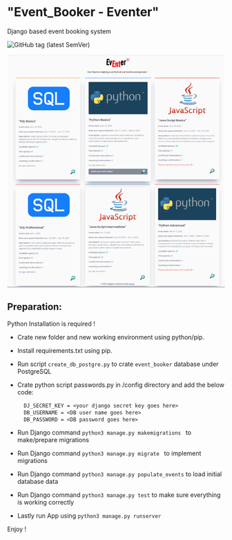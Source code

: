 # "Event_Booker - Eventer"
Django based event booking system

![GitHub tag (latest SemVer)](https://img.shields.io/github/v/tag/leszekgrechowicz/Event_Booker)

![](main.png) 

## Preparation:

Python Installation is required !

- Crate new folder and new working environment using python/pip.
- Install requirements.txt using pip.
- Run script `create_db_postgre.py` to crate `event_booker` database under PostgreSQL
  
- Crate python script passwords.py in /config directory and add the below code:
  
        DJ_SECRET_KEY = <your django secret key goes here>
        DB_USERNAME = <DB user name goes here>
        DB_PASSWORD = <DB password goes here>

- Run Django command `python3 manage.py makemigrations ` to make/prepare migrations
- Run Django command `python3 manage.py migrate ` to implement migrations
- Run Django command `python3 manage.py populate_events` to load initial database data
- Run Django command `python3 manage.py test` to make sure everything is working correctly
- Lastly run App using `python3 manage.py runserver` 

Enjoy !
